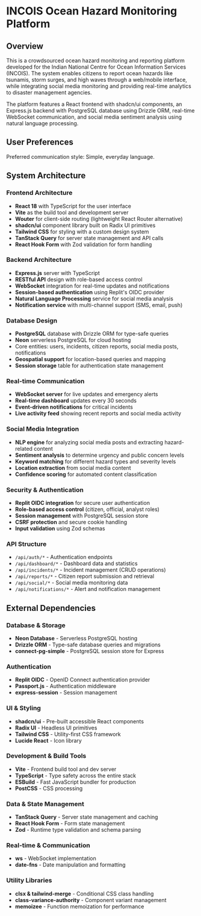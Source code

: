 # INCOIS Ocean Hazard Monitoring Platform

## Overview

This is a crowdsourced ocean hazard monitoring and reporting platform developed for the Indian National Centre for Ocean Information Services (INCOIS). The system enables citizens to report ocean hazards like tsunamis, storm surges, and high waves through a web/mobile interface, while integrating social media monitoring and providing real-time analytics to disaster management agencies.

The platform features a React frontend with shadcn/ui components, an Express.js backend with PostgreSQL database using Drizzle ORM, real-time WebSocket communication, and social media sentiment analysis using natural language processing.

## User Preferences

Preferred communication style: Simple, everyday language.

## System Architecture

### Frontend Architecture
- **React 18** with TypeScript for the user interface
- **Vite** as the build tool and development server
- **Wouter** for client-side routing (lightweight React Router alternative)
- **shadcn/ui** component library built on Radix UI primitives
- **Tailwind CSS** for styling with a custom design system
- **TanStack Query** for server state management and API calls
- **React Hook Form** with Zod validation for form handling

### Backend Architecture  
- **Express.js** server with TypeScript
- **RESTful API** design with role-based access control
- **WebSocket** integration for real-time updates and notifications
- **Session-based authentication** using Replit's OIDC provider
- **Natural Language Processing** service for social media analysis
- **Notification service** with multi-channel support (SMS, email, push)

### Database Design
- **PostgreSQL** database with Drizzle ORM for type-safe queries
- **Neon** serverless PostgreSQL for cloud hosting
- Core entities: users, incidents, citizen reports, social media posts, notifications
- **Geospatial support** for location-based queries and mapping
- **Session storage** table for authentication state management

### Real-time Communication
- **WebSocket server** for live updates and emergency alerts
- **Real-time dashboard** updates every 30 seconds
- **Event-driven notifications** for critical incidents
- **Live activity feed** showing recent reports and social media activity

### Social Media Integration
- **NLP engine** for analyzing social media posts and extracting hazard-related content
- **Sentiment analysis** to determine urgency and public concern levels
- **Keyword matching** for different hazard types and severity levels
- **Location extraction** from social media content
- **Confidence scoring** for automated content classification

### Security & Authentication
- **Replit OIDC integration** for secure user authentication
- **Role-based access control** (citizen, official, analyst roles)
- **Session management** with PostgreSQL session store
- **CSRF protection** and secure cookie handling
- **Input validation** using Zod schemas

### API Structure
- `/api/auth/*` - Authentication endpoints
- `/api/dashboard/*` - Dashboard data and statistics
- `/api/incidents/*` - Incident management (CRUD operations)
- `/api/reports/*` - Citizen report submission and retrieval
- `/api/social/*` - Social media monitoring data
- `/api/notifications/*` - Alert and notification management

## External Dependencies

### Database & Storage
- **Neon Database** - Serverless PostgreSQL hosting
- **Drizzle ORM** - Type-safe database queries and migrations
- **connect-pg-simple** - PostgreSQL session store for Express

### Authentication
- **Replit OIDC** - OpenID Connect authentication provider
- **Passport.js** - Authentication middleware
- **express-session** - Session management

### UI & Styling
- **shadcn/ui** - Pre-built accessible React components
- **Radix UI** - Headless UI primitives
- **Tailwind CSS** - Utility-first CSS framework
- **Lucide React** - Icon library

### Development & Build Tools
- **Vite** - Frontend build tool and dev server
- **TypeScript** - Type safety across the entire stack
- **ESBuild** - Fast JavaScript bundler for production
- **PostCSS** - CSS processing

### Data & State Management
- **TanStack Query** - Server state management and caching
- **React Hook Form** - Form state management
- **Zod** - Runtime type validation and schema parsing

### Real-time & Communication
- **ws** - WebSocket implementation
- **date-fns** - Date manipulation and formatting

### Utility Libraries
- **clsx & tailwind-merge** - Conditional CSS class handling
- **class-variance-authority** - Component variant management
- **memoizee** - Function memoization for performance